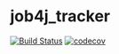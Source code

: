 # job4j_tracker

[![Build Status](https://travis-ci.com/fr3dlin/job4j_tracker.svg?branch=master)](https://travis-ci.com/fr3dlin/job4j_tracker)
[![codecov](https://codecov.io/gh/fr3dlin/job4j_tracker/branch/master/graph/badge.svg?token=XU9HEC0KAT)](https://codecov.io/gh/fr3dlin/job4j_tracker)